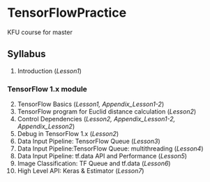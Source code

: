# TensorFlowPractice
KFU course for master

## Syllabus
1. Introduction (*Lesson1*)
### TensorFlow 1.x module
2. TensorFlow Basics (*Lesson1, Appendix_Lesson1-2*)
3. TensorFlow program for Euclid distance calculation (*Lesson2*)
4. Control Dependencies (*Lesson2, Appendix_Lesson1-2, Appendix_Lesson2*)
5. Debug in TensorFlow 1.x (*Lesson2*)
6. Data Input Pipeline: TensorFlow Queue (*Lesson3*)
7. Data Input Pipeline:TensorFlow Queue: multithreading (*Lesson4*)
8. Data Input Pipeline: tf.data API and Performance (*Lesson5*)
9. Image Classification: TF Queue and tf.data (*Lesson6*)
10. High Level API: Keras & Estimator (*Lesson7*)
